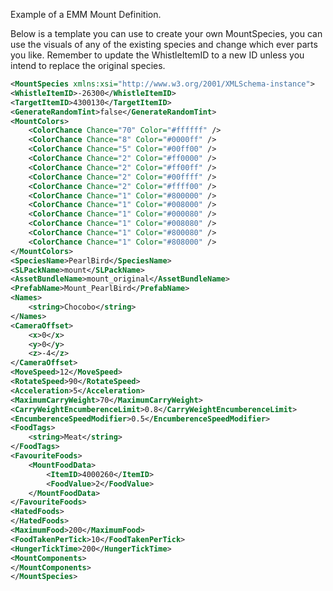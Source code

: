 Example of a EMM Mount Definition.

Below is a template you can use to create your own MountSpecies, you can use the visuals of any of the existing species and change which ever parts you like.
Remember to update the WhistleItemID to a new ID unless you intend to replace the original species.


```xml
<MountSpecies xmlns:xsi="http://www.w3.org/2001/XMLSchema-instance">
<WhistleItemID>-26300</WhistleItemID>
<TargetItemID>4300130</TargetItemID>
<GenerateRandomTint>false</GenerateRandomTint>
<MountColors>
	<ColorChance Chance="70" Color="#ffffff" />
	<ColorChance Chance="8" Color="#0000ff" />
	<ColorChance Chance="5" Color="#00ff00" />
	<ColorChance Chance="2" Color="#ff0000" />
	<ColorChance Chance="2" Color="#ff00ff" />
	<ColorChance Chance="2" Color="#00ffff" />
	<ColorChance Chance="2" Color="#ffff00" />
	<ColorChance Chance="1" Color="#800000" />
	<ColorChance Chance="1" Color="#008000" />
	<ColorChance Chance="1" Color="#000080" />
	<ColorChance Chance="1" Color="#008080" />
	<ColorChance Chance="1" Color="#800080" />
	<ColorChance Chance="1" Color="#808000" />
</MountColors>
<SpeciesName>PearlBird</SpeciesName>
<SLPackName>mount</SLPackName>
<AssetBundleName>mount_original</AssetBundleName>
<PrefabName>Mount_PearlBird</PrefabName>
<Names>
	<string>Chocobo</string>
</Names>
<CameraOffset>
	<x>0</x>
	<y>0</y>
	<z>-4</z>
</CameraOffset>
<MoveSpeed>12</MoveSpeed>
<RotateSpeed>90</RotateSpeed>
<Acceleration>5</Acceleration>
<MaximumCarryWeight>70</MaximumCarryWeight>
<CarryWeightEncumberenceLimit>0.8</CarryWeightEncumberenceLimit>
<EncumberenceSpeedModifier>0.5</EncumberenceSpeedModifier>
<FoodTags>
	<string>Meat</string>
</FoodTags>
<FavouriteFoods>
	<MountFoodData>
		<ItemID>4000260</ItemID>
		<FoodValue>2</FoodValue>
	</MountFoodData>
</FavouriteFoods>
<HatedFoods>
</HatedFoods>
<MaximumFood>200</MaximumFood>
<FoodTakenPerTick>10</FoodTakenPerTick>
<HungerTickTime>200</HungerTickTime>
<MountComponents>
</MountComponents>
</MountSpecies>
```
